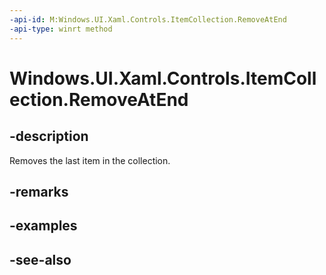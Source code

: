 ```yaml
---
-api-id: M:Windows.UI.Xaml.Controls.ItemCollection.RemoveAtEnd
-api-type: winrt method
---
```


<!-- Method syntax
public void RemoveAtEnd()
-->

# Windows.UI.Xaml.Controls.ItemCollection.RemoveAtEnd

## -description
Removes the last item in the collection.



## -remarks

## -examples

## -see-also
